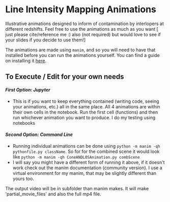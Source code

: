 # Line Intensity Mapping Animations
Illustrative animations designed to inform of contamination by interlopers at different redshifts. Feel free to use the animations as much as you want [ just please cite/reference me :) also (not required) but would love to see if your slides if you decide to use them!]

The animations are made using `manim`, and so you will need to have that installed before you can run the animations yourself. You can find a guide on installing it [here](https://docs.manim.community/en/stable/installation.html).

## To Execute / Edit for your own needs
#### _First Option: Jupyter_
  - This is if you want to keep everything contained (writing code, seeing your animations, etc.) all in the same place. All 4 animations are within their own cells in the notebook. Run the first cell (functions) and then run whichever animation you want to produce. I do my testing using notebooks

#### _Second Option: Command Line_
  - Running individual animations can be done using `python -m manim -qh pythonfile.py className`. So for for the combined scene it would look like `python -m manim -qh ConeANDLOSAnimation.py combScene`
  - I will say you might have a different form of running it above, if it doesn't work check out the manim documentation (community version). I use a virtual environment for my manim, that may be slightly different than yours too.

The output video will be in subfolder than manim makes. It will make 'partial_movie_files' and also the full mp4 file. 
